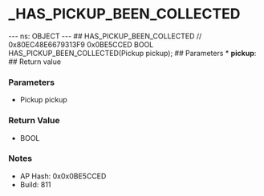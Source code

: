 # _HAS_PICKUP_BEEN_COLLECTED

--- ns: OBJECT --- ## HAS_PICKUP_BEEN_COLLECTED  // 0x80EC48E6679313F9 0x0BE5CCED BOOL HAS_PICKUP_BEEN_COLLECTED(Pickup pickup);   ## Parameters * **pickup**:  ## Return value

### Parameters
* Pickup pickup

### Return Value
* BOOL

### Notes
* AP Hash: 0x0x0BE5CCED
* Build: 811


